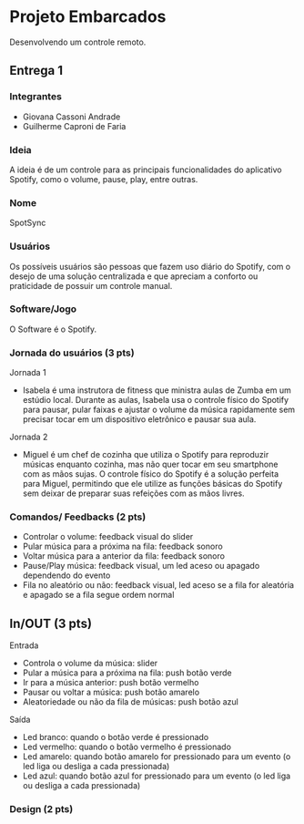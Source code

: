 # Projeto Embarcados

Desenvolvendo um controle remoto.

## Entrega 1

### Integrantes

- Giovana Cassoni Andrade
- Guilherme Caproni de Faria

### Ideia

A ideia é de um controle para as principais funcionalidades do aplicativo Spotify, como o volume, pause, play, entre outras.

### Nome

SpotSync

### Usuários 

Os possíveis usuários são pessoas que fazem uso diário do Spotify, com o desejo de uma solução centralizada e que apreciam a conforto ou praticidade de possuir um controle manual.

### Software/Jogo 

O Software é o Spotify.

### Jornada do usuários (3 pts)

Jornada 1

- Isabela é uma instrutora de fitness que ministra aulas de Zumba em um estúdio local. Durante as aulas, Isabela usa o controle físico do Spotify para pausar, pular faixas e ajustar o volume da música rapidamente sem precisar tocar em um dispositivo eletrônico e pausar sua aula.

Jornada 2

- Miguel é um chef de cozinha que utiliza o Spotify para reproduzir músicas enquanto cozinha, mas não quer tocar em seu smartphone com as mãos sujas. O controle físico do Spotify é a solução perfeita para Miguel, permitindo que ele utilize as funções básicas do Spotify sem deixar de preparar suas refeições com as mãos livres.

### Comandos/ Feedbacks (2 pts)

- Controlar o volume: feedback visual do slider
- Pular música para a próxima na fila: feedback sonoro
- Voltar música para a anterior da fila: feedback sonoro
- Pause/Play música: feedback visual, um led aceso ou apagado dependendo do evento
- Fila no aleatório ou não: feedback visual, led aceso se a fila for aleatória e apagado se a fila segue ordem normal

## In/OUT (3 pts)

Entrada
- Controla o volume da música: slider
- Pular a música para a próxima na fila: push botão verde
- Ir para a música anterior: push botão vermelho
- Pausar ou voltar a música: push botão amarelo
- Aleatoriedade ou não da fila de músicas: push botão azul

Saída
- Led branco: quando o botão verde é pressionado
- Led vermelho: quando o botão vermelho é pressionado
- Led amarelo: quando botão amarelo for pressionado para um evento (o led liga ou desliga a cada pressionada)
- Led azul: quando botão azul for pressionado para um evento (o led liga ou desliga a cada pressionada)

### Design (2 pts)

<!--
Faca um esboco de como seria esse controle (vai ter uma etapa que terão que detalhar melhor isso).
-->
